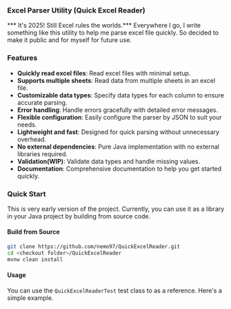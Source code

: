 
### Excel Parser Utility (Quick Excel Reader)
*** It's 2025! Still Excel rules the worlds.*** Everywhere I go, I write something like this
utility to help me parse excel file quickly. So decided to make it public and for myself for future use.

### Features
- **Quickly read excel files**: Read excel files with minimal setup.
- **Supports multiple sheets**: Read data from multiple sheets in an excel file.
- **Customizable data types**: Specify data types for each column to ensure accurate parsing.
- **Error handling**: Handle errors gracefully with detailed error messages.
- **Flexible configuration**: Easily configure the parser by JSON to suit your needs.
- **Lightweight and fast**: Designed for quick parsing without unnecessary overhead.
- **No external dependencies**: Pure Java implementation with no external libraries required.
- **Validation(WIP)**: Validate data types and handle missing values.
- **Documentation**: Comprehensive documentation to help you get started quickly.

### Quick Start

This is very early version of the project. Currently, you can use it as a library in your Java project
by building from source code.

#### Build from Source
   ```bash
   git clone https://github.com/nemo97/QuickExcelReader.git
   cd <checkout folder>/QuickExcelReader
   mvnw clean install
   ```
#### Usage

You can use the `QuickExcelReaderTest` test class to as a reference. Here's a simple example.

